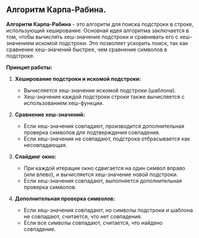 ## Алгоритм Карпа-Рабина.

**Алгоритм Карпа-Рабина** - это алгоритм для поиска подстроки в строке, использующий хеширование. Основная идея алгоритма заключается в том, чтобы вычислять хеш-значение подстроки и сравнивать его с хеш-значением искомой подстроки. Это позволяет ускорить поиск, так как сравнение хеш-значений быстрее, чем сравнение символов в подстроке.

**Принцип работы:**
1) **Хеширование подстроки и искомой подстроки:**
   * Вычисляется хеш-значение искомой подстроки (шаблона).
   * Хеш-значение каждой подстроки строки также вычисляется с использованием хеш-функции.

2) **Сравнение хеш-значений:**
   * Если хеш-значения совпадают, производится дополнительная проверка символов для подтверждения совпадения.
   * Если хеш-значения не совпадают, подстрока отбрасывается как несовпадающая.

3) **Слайдинг окно:**
   * При каждой итерации окно сдвигается на один символ вправо (или влево), и вычисляется хеш-значение новой подстроки.
   * Если хеш-значения совпадают, выполняется дополнительная проверка символов.

4) **Дополнительная проверка символов:**
   * Если хеш-значения совпадают, но символы подстроки и шаблона не совпадают, считается, что нет совпадения.
   * Если все символы совпадают, считается, что найдено совпадение.
   